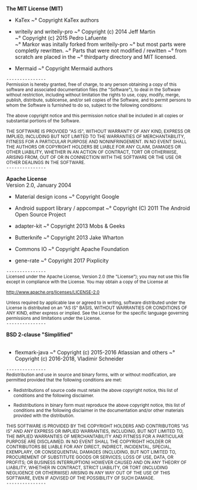 **The MIT License (MIT)**

* KaTex
  ~° Copyright KaTex authors

* writeily and writeily-pro
  ~° Copyright (c) 2014 Jeff Martin  
  ~° Copyright (c) 2015 Pedro Lafuente   
  ~° Markor was initally forked from writeily-pro
  ~° but most parts were completly rewritten.
  ~° Parts that were not modified / rewitten
  ~° from scratch are placed in the
  ~° thirdparty directory and MIT licensed.

* Mermaid
  ~° Copyright Mermaid authors

`---------------`  
<small>Permission is hereby granted, free of charge, to any person obtaining a copy of this software
and associated documentation files (the "Software"), to deal in the Software without restriction,
including without limitation the rights to use, copy, modify, merge, publish, distribute,
sublicense, and/or sell copies of the Software, and to permit persons to whom the Software is
furnished to do so, subject to the following conditions:

The above copyright notice and this permission notice shall be included in all copies or substantial
portions of the Software.

THE SOFTWARE IS PROVIDED "AS IS", WITHOUT WARRANTY OF ANY KIND, EXPRESS OR IMPLIED, INCLUDING BUT
NOT LIMITED TO THE WARRANTIES OF MERCHANTABILITY, FITNESS FOR A PARTICULAR PURPOSE AND
NONINFRINGEMENT. IN NO EVENT SHALL THE AUTHORS OR COPYRIGHT HOLDERS BE LIABLE FOR ANY CLAIM, DAMAGES
OR OTHER LIABILITY, WHETHER IN AN ACTION OF CONTRACT, TORT OR OTHERWISE, ARISING FROM, OUT OF OR IN
CONNECTION WITH THE SOFTWARE OR THE USE OR OTHER DEALINGS IN THE SOFTWARE.</small>  
`---------------`

**Apache License**  
Version 2.0, January 2004

* Material design icons
  ~° Copyright Google

* Android support library / appcompat
  ~° Copyright (C) 2011 The Android Open Source Project

* adapter-kit
  ~° Copyright 2013 Mobs & Geeks

* Butterknife
  ~° Copyright 2013 Jake Wharton

* Commons IO
  ~° Copyright Apache Foundation

* gene-rate
  ~° Copyright 2017 Pixplicity

`---------------`  
<small>Licensed under the Apache License, Version 2.0 (the "License"); you may not use this file
except in compliance with the License. You may obtain a copy of the License at

http://www.apache.org/licenses/LICENSE-2.0

Unless required by applicable law or agreed to in writing, software distributed under the License is
distributed on an "AS IS" BASIS, WITHOUT WARRANTIES OR CONDITIONS OF ANY KIND, either express or
implied. See the License for the specific language governing permissions and limitations under the
License.</small>  
`---------------`

**BSD 2-clause "Simplified"**  
&nbsp;

* flexmark-java
  ~° Copyright (c) 2015-2016 Atlassian and others
  ~° Copyright (c) 2016-2018, Vladimir Schneider

`---------------`  
<small>
Redistribution and use in source and binary forms, with or without modification, are permitted
provided that the following conditions are met:

* Redistributions of source code must retain the above copyright notice, this list of conditions and
  the following disclaimer.

* Redistributions in binary form must reproduce the above copyright notice, this list of conditions
  and the following disclaimer in the documentation and/or other materials provided with the
  distribution.

THIS SOFTWARE IS PROVIDED BY THE COPYRIGHT HOLDERS AND CONTRIBUTORS "AS IS"
AND ANY EXPRESS OR IMPLIED WARRANTIES, INCLUDING, BUT NOT LIMITED TO, THE IMPLIED WARRANTIES OF
MERCHANTABILITY AND FITNESS FOR A PARTICULAR PURPOSE ARE DISCLAIMED. IN NO EVENT SHALL THE COPYRIGHT
HOLDER OR CONTRIBUTORS BE LIABLE FOR ANY DIRECT, INDIRECT, INCIDENTAL, SPECIAL, EXEMPLARY, OR
CONSEQUENTIAL DAMAGES (INCLUDING, BUT NOT LIMITED TO, PROCUREMENT OF SUBSTITUTE GOODS OR SERVICES;
LOSS OF USE, DATA, OR PROFITS; OR BUSINESS INTERRUPTION) HOWEVER CAUSED AND ON ANY THEORY OF
LIABILITY, WHETHER IN CONTRACT, STRICT LIABILITY, OR TORT (INCLUDING NEGLIGENCE OR OTHERWISE)
ARISING IN ANY WAY OUT OF THE USE OF THIS SOFTWARE, EVEN IF ADVISED OF THE POSSIBILITY OF SUCH
DAMAGE.</small>  
`---------------`
  
